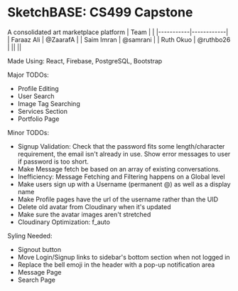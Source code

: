 # SketchBASE: CS499 Capstone
A consolidated art marketplace platform
| Team |  |
|-----------|------------|
| Faraaz Ali | @ZaarafA |
| Saim Imran | @samrani  |
| Ruth Okuo | @ruthbo26 |
|| ||

Made Using: React, Firebase, PostgreSQL, Bootstrap

Major TODOs:
- Profile Editing
- User Search
- Image Tag Searching
- Services Section
- Portfolio Page

Minor TODOs:
- Signup Validation: Check that the password fits some length/character requirement, the email isn't already in use. Show error messages to user if password is too short.
- Make Message fetch be based on an array of existing conversations. 
- Inefficiency: Message Fetching and Filtering happens on a Global level
- Make users sign up with a Username (permanent @) as well as a display name
- Make Profile pages have the url of the username rather than the UID
- Delete old avatar from Cloudinary when it's updated
- Make sure the avatar images aren't stretched
- Cloudinary Optimization: f_auto

Syling Needed:
- Signout button
- Move Login/Signup links to sidebar's bottom section when not logged in
- Replace the bell emoji in the header with a pop-up notification area
- Message Page
- Search Page